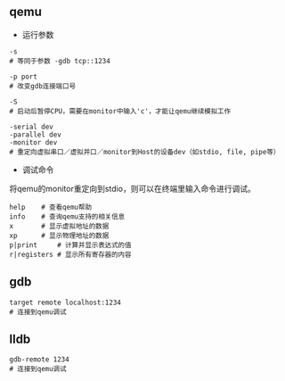 
## qemu

- 运行参数

```
-s
# 等同于参数 -gdb tcp::1234

-p port
# 改变gdb连接端口号

-S
# 启动后暂停CPU，需要在monitor中输入'c'，才能让qemu继续模拟工作

-serial dev
-parallel dev
-monitor dev
# 重定向虚拟串口／虚拟并口／monitor到Host的设备dev（如stdio, file, pipe等）
```

- 调试命令

将qemu的monitor重定向到stdio，则可以在终端里输入命令进行调试。
 
```
help    # 查看qemu帮助
info    # 查询qemu支持的相关信息
x       # 显示虚拟地址的数据
xp      # 显示物理地址的数据
p|print     # 计算并显示表达式的值
r|registers # 显示所有寄存器的内容
```

## gdb

```
target remote localhost:1234
# 连接到qemu调试
```

## lldb

```
gdb-remote 1234
# 连接到qemu调试
```
